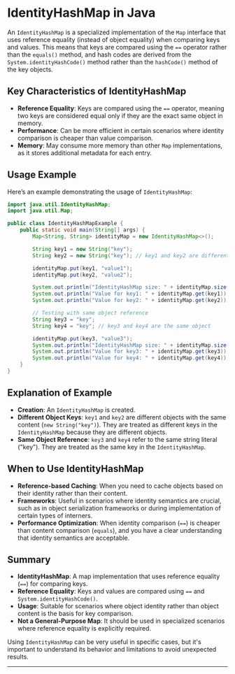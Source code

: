 # IdentityHashMap in Java

An `IdentityHashMap` is a specialized implementation of the `Map` interface that uses reference equality (instead of object equality) when comparing keys and values. This means that keys are compared using the `==` operator rather than the `equals()` method, and hash codes are derived from the `System.identityHashCode()` method rather than the `hashCode()` method of the key objects.

## Key Characteristics of IdentityHashMap
- **Reference Equality**: Keys are compared using the `==` operator, meaning two keys are considered equal only if they are the exact same object in memory.
- **Performance**: Can be more efficient in certain scenarios where identity comparison is cheaper than value comparison.
- **Memory**: May consume more memory than other `Map` implementations, as it stores additional metadata for each entry.
## Usage Example

Here’s an example demonstrating the usage of `IdentityHashMap`:

```java
import java.util.IdentityHashMap;
import java.util.Map;

public class IdentityHashMapExample {
    public static void main(String[] args) {
        Map<String, String> identityMap = new IdentityHashMap<>();

        String key1 = new String("key");
        String key2 = new String("key"); // key1 and key2 are different objects with the same value

        identityMap.put(key1, "value1");
        identityMap.put(key2, "value2");

        System.out.println("IdentityHashMap size: " + identityMap.size());
        System.out.println("Value for key1: " + identityMap.get(key1));
        System.out.println("Value for key2: " + identityMap.get(key2));

        // Testing with same object reference
        String key3 = "key";
        String key4 = "key"; // key3 and key4 are the same object

        identityMap.put(key3, "value3");
        System.out.println("IdentityHashMap size: " + identityMap.size());
        System.out.println("Value for key3: " + identityMap.get(key3));
        System.out.println("Value for key4: " + identityMap.get(key4));
    }
}
```

## Explanation of Example
- **Creation**: An `IdentityHashMap` is created.
- **Different Object Keys**: `key1` and `key2` are different objects with the same content (`new String("key")`). They are treated as different keys in the `IdentityHashMap` because they are different objects.
- **Same Object Reference**: `key3` and `key4` refer to the same string literal ("key"). They are treated as the same key in the `IdentityHashMap`.

## When to Use IdentityHashMap
- **Reference-based Caching**: When you need to cache objects based on their identity rather than their content.
- **Frameworks**: Useful in scenarios where identity semantics are crucial, such as in object serialization frameworks or during implementation of certain types of interners.
- **Performance Optimization**: When identity comparison (`==`) is cheaper than content comparison (`equals`), and you have a clear understanding that identity semantics are acceptable.

## Summary
- **IdentityHashMap**: A map implementation that uses reference equality (`==`) for comparing keys.
- **Reference Equality**: Keys and values are compared using `==` and `System.identityHashCode()`.
- **Usage**: Suitable for scenarios where object identity rather than object content is the basis for key comparison.
- **Not a General-Purpose Map**: It should be used in specialized scenarios where reference equality is explicitly required.

Using `IdentityHashMap` can be very useful in specific cases, but it's important to understand its behavior and limitations to avoid unexpected results.

---
